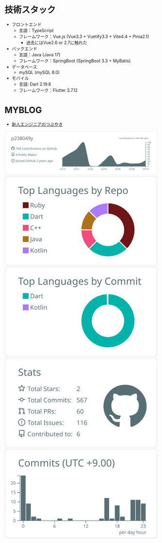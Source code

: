 # 技術スタック
- フロントエンド
  - 言語：TypeScript
  - フレームワーク：Vue.js (Vue3.3 + Vuetify3.3 + Vite4.4 + Pinia2.1)
    - 過去にはVue2.6 or 2.7に触れた
- バックエンド
  - 言語：Java (Java 17)
  - フレームワーク：SpringBoot (SpringBoot 3.3 + MyBatis)
- データベース
  - mySQL (mySQL 8.0)
- モバイル 
  - 言語: Dart 2.19.6
  - フレームワーク：Flutter 3.7.12


# MYBLOG
- [新人エンジニアのつぶやき](https://p238049y.hatenablog.com/)

<!--
**p238049y/p238049y** is a ✨ _special_ ✨ repository because its `README.md` (this file) appears on your GitHub profile.

Here are some ideas to get you started:

- 🔭 I’m currently working on ...
- 🌱 I’m currently learning ...
- 👯 I’m looking to collaborate on ...
- 🤔 I’m looking for help with ...
- 💬 Ask me about ...
- 📫 How to reach me: ...
- 😄 Pronouns: ...
- ⚡ Fun fact: ...
-->



[![](https://raw.githubusercontent.com/p238049y/p238049y/main/profile-summary-card-output/default/0-profile-details.svg)](https://github.com/vn7n24fzkq/github-profile-summary-cards)
[![](https://raw.githubusercontent.com/p238049y/p238049y/main/profile-summary-card-output/default/1-repos-per-language.svg)](https://github.com/vn7n24fzkq/github-profile-summary-cards) [![](https://raw.githubusercontent.com/p238049y/p238049y/main/profile-summary-card-output/default/2-most-commit-language.svg)](https://github.com/vn7n24fzkq/github-profile-summary-cards)
[![](https://raw.githubusercontent.com/p238049y/p238049y/main/profile-summary-card-output/default/3-stats.svg)](https://github.com/vn7n24fzkq/github-profile-summary-cards) [![](https://raw.githubusercontent.com/p238049y/p238049y/main/profile-summary-card-output/default/4-productive-time.svg)](https://github.com/vn7n24fzkq/github-profile-summary-cards)
